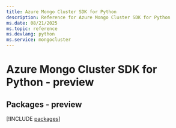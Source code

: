 ```yaml
---
title: Azure Mongo Cluster SDK for Python
description: Reference for Azure Mongo Cluster SDK for Python
ms.date: 08/21/2025
ms.topic: reference
ms.devlang: python
ms.service: mongocluster
---
```

# Azure Mongo Cluster SDK for Python - preview
## Packages - preview
[!INCLUDE [packages](mongo-cluster-index.md)]